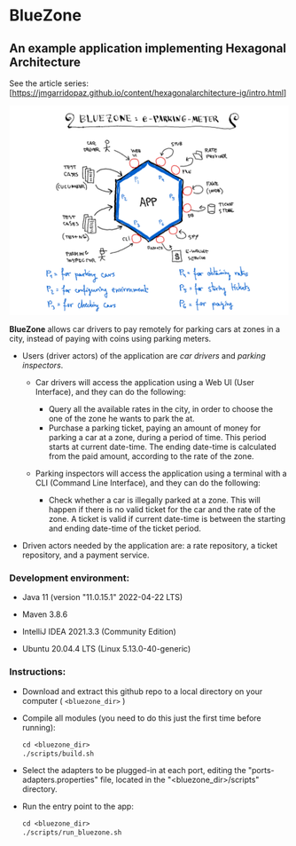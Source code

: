 # BlueZone
## An example application implementing Hexagonal Architecture

See the article series: [https://jmgarridopaz.github.io/content/hexagonalarchitecture-ig/intro.html]

![BlueZone: Hexagonal Application Figure](bluezone.png)

__BlueZone__ allows car drivers to pay remotely for parking cars at zones in a city, instead of paying with coins using parking meters.

- Users (driver actors) of the application are _car drivers_ and _parking inspectors_.

  - Car drivers will access the application using a Web UI (User Interface), and they can do the following:
    
    - Query all the available rates in the city, in order to choose the one of the zone he wants to park the at.
    - Purchase a parking ticket, paying an amount of money for parking a car at a zone, during a period of time. This period starts at current date-time. The ending date-time is calculated from the paid amount, according to the rate of the zone.

  - Parking inspectors will access the application using a terminal with a CLI (Command Line Interface), and they can do the following:
  
    - Check whether a car is illegally parked at a zone. This will happen if there is no valid ticket for the car and the rate of the zone. A ticket is valid if current date-time is between the starting and ending date-time of the ticket period.
    
- Driven actors needed by the application are: a rate repository, a ticket repository, and a payment service.

### Development environment:

- Java 11 (version "11.0.15.1" 2022-04-22 LTS)

- Maven 3.8.6

- IntelliJ IDEA 2021.3.3 (Community Edition)

- Ubuntu 20.04.4 LTS (Linux 5.13.0-40-generic)

### Instructions:

- Download and extract this github repo to a local directory on your computer ( `<bluezone_dir>` )

- Compile all modules (you need to do this just the first time before running):

    ~~~
    cd <bluezone_dir>
    ./scripts/build.sh
    ~~~

- Select the adapters to be plugged-in at each port, editing the "ports-adapters.properties" file, located in the "<bluezone_dir>/scripts" directory.


- Run the entry point to the app:

    ~~~
    cd <bluezone_dir>
    ./scripts/run_bluezone.sh
    ~~~
